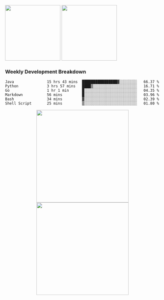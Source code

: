 <div>
  <img src = "https://github-readme-stats.vercel.app/api/top-langs/?username=Okabe-Rintarou-0&layout=compact&langs_count=8&hide=TeX,Makefile,CMake,Perl,Shell&theme=dracula" height="180px" />
  
  <img src = "https://github-readme-stats.vercel.app/api?username=Okabe-Rintarou-0&show_icons=true&theme=dracula" height="180px" />
  
</div>

### Weekly Development Breakdown
<!--START_SECTION:waka-->

```text
Java               15 hrs 43 mins  ████████████████▓░░░░░░░░   66.37 %
Python             3 hrs 57 mins   ████▒░░░░░░░░░░░░░░░░░░░░   16.71 %
Go                 1 hr 1 min      █░░░░░░░░░░░░░░░░░░░░░░░░   04.35 %
Markdown           56 mins         █░░░░░░░░░░░░░░░░░░░░░░░░   03.96 %
Bash               34 mins         ▓░░░░░░░░░░░░░░░░░░░░░░░░   02.39 %
Shell Script       25 mins         ▒░░░░░░░░░░░░░░░░░░░░░░░░   01.80 %
```

<!--END_SECTION:waka-->

<p align="center">
    <img src="https://wakatime.com/share/@c0fc2eae-3121-4f9e-8064-2a0f57352f62/e973be70-27aa-421b-88f5-96824ac76947.svg" height="300em"/>
    <img src="https://wakatime.com/share/@c0fc2eae-3121-4f9e-8064-2a0f57352f62/602e3ec4-11ce-4368-87bc-684fd89aaebb.svg" height="300em"/>
</p>


